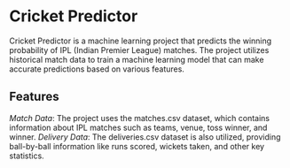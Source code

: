 # Cricket Predictor

Cricket Predictor is a machine learning project that predicts the winning probability of IPL (Indian Premier League) matches. The project utilizes historical match data to train a machine learning model that can make accurate predictions based on various features.

## Features

_Match Data_: The project uses the matches.csv dataset, which contains information about IPL matches such as teams, venue, toss winner, and winner.
_Delivery Data_: The deliveries.csv dataset is also utilized, providing ball-by-ball information like runs scored, wickets taken, and other key statistics.
